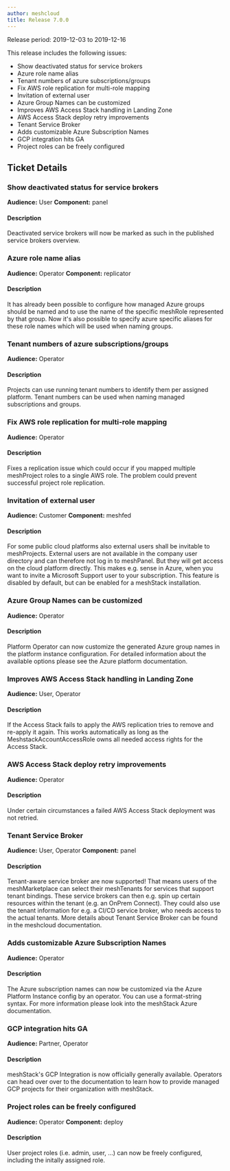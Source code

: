 ```yaml
---
author: meshcloud
title: Release 7.0.0
---
```


Release period: 2019-12-03 to 2019-12-16

This release includes the following issues:
* Show deactivated status for service brokers
* Azure role name alias
* Tenant numbers of azure subscriptions/groups
* Fix AWS role replication for multi-role mapping
* Invitation of external user
* Azure Group Names can be customized
* Improves AWS Access Stack handling in Landing Zone
* AWS Access Stack deploy retry improvements
* Tenant Service Broker
* Adds customizable Azure Subscription Names
* GCP integration hits GA
* Project roles can be freely configured
<!--truncate-->

## Ticket Details
### Show deactivated status for service brokers
**Audience:** User
**Component:** panel


#### Description
Deactivated service brokers will now be marked as such in the published service brokers overview.

### Azure role name alias
**Audience:** Operator
**Component:** replicator


#### Description
It has already been possible to configure how managed Azure groups should be named and to use the name of the specific meshRole represented by that group. Now it's also possible to specify azure specific aliases for these role names which will be used when naming groups.

### Tenant numbers of azure subscriptions/groups
**Audience:** Operator


#### Description
Projects can use running tenant numbers to identify them per assigned platform. Tenant numbers can be used when naming managed subscriptions and groups.

### Fix AWS role replication for multi-role mapping
**Audience:** Operator


#### Description
Fixes a replication issue which could occur if you mapped multiple meshProject roles to a single
AWS role. The problem could prevent successful project role replication.

### Invitation of external user
**Audience:** Customer
**Component:** meshfed


#### Description
For some public cloud platforms also external users shall be invitable to meshProjects. External users are
not available in the company user directory and can therefore not log in to meshPanel. But they will get access
on the cloud platform directly. This makes e.g. sense in Azure, when you want to invite a Microsoft Support user
to your subscription. This feature is disabled by default, but can be enabled for a meshStack installation.

### Azure Group Names can be customized
**Audience:** Operator


#### Description
Platform Operator can now customize the generated Azure group names in the platform instance configuration. For detailed
information about the available options please see the Azure platform documentation.

### Improves AWS Access Stack handling in Landing Zone
**Audience:** User, Operator


#### Description
If the Access Stack fails to apply the AWS replication tries to remove and re-apply it again. This works automatically as long as the MeshstackAccountAccessRole owns all needed access rights for the Access Stack.

### AWS Access Stack deploy retry improvements
**Audience:** Operator


#### Description
Under certain circumstances a failed AWS Access Stack deployment was not retried.

### Tenant Service Broker
**Audience:** User, Operator
**Component:** panel


#### Description
Tenant-aware service broker are now supported! That means users of the meshMarketplace can select their meshTenants
for services that support tenant bindings. These service brokers can then e.g. spin up certain resources within
the tenant (e.g. an OnPrem Connect). They could also use the tenant information for e.g. a CI/CD service broker,
who needs access to the actual tenants. More details about Tenant Service Broker can be found in the meshcloud
documentation.

### Adds customizable Azure Subscription Names
**Audience:** Operator


#### Description
The Azure subscription names can now be customized via the Azure Platform Instance config by an operator.
You can use a format-string syntax. For more information please look into the meshStack Azure documentation.

### GCP integration hits GA
**Audience:** Partner, Operator


#### Description
meshStack's GCP Integration is now officially generally available. Operators can head over over to the documentation 
to learn how to provide managed GCP projects for their organization with meshStack.

### Project roles can be freely configured
**Audience:** Operator
**Component:** deploy


#### Description
User project roles (i.e. admin, user, ...) can now be freely configured, including the initally assigned role.

